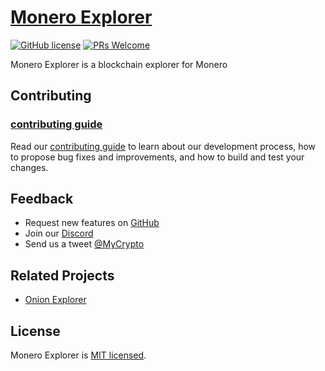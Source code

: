 # [Monero Explorer]()

[![GitHub license](https://img.shields.io/badge/license-MIT-blue.svg)](https://circleci.com/gh/facebook/react) [![PRs Welcome](https://img.shields.io/badge/PRs-welcome-brightgreen.svg)](https://reactjs.org/docs/how-to-contribute.html#your-first-pull-request)

Monero Explorer is a blockchain explorer for Monero

## Contributing

### [contributing guide](https://github.com/MyCryptoHQ/monero-explorer/wiki/How-To-Contribute)

Read our [contributing guide](https://github.com/MyCryptoHQ/monero-explorer/wiki/How-To-Contribute) to learn about our development process, how to propose bug fixes and improvements, and how to build and test your changes.

## Feedback

* Request new features on [GitHub](https://github.com/MyCryptoHQ/monero-explorer/issues?q=is%3Aissue+is%3Aopen+sort%3Aupdated-desc)
* Join our [Discord](https://discord.gg/hGV8C5c)
* Send us a tweet [@MyCrypto](https://twitter.com/mycrypto?lang=en)

## Related Projects

* [Onion Explorer](https://github.com/moneroexamples/onion-monero-blockchain-explorer)

## License

Monero Explorer is [MIT licensed]().
